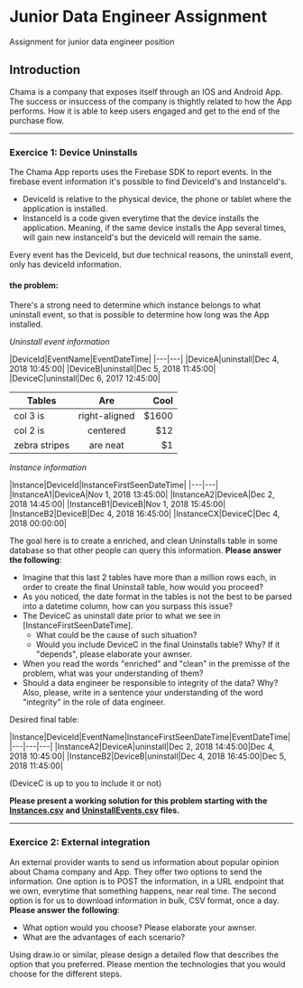 # Junior Data Engineer Assignment
Assignment for junior data engineer position

## Introduction
Chama is a company that exposes itself through an IOS and Android App. The success or insuccess of the company is thightly related to how the App performs. How it is able to keep users engaged and get to the end of the purchase flow.

-----

### Exercice 1: Device Uninstalls
The Chama App reports uses the Firebase SDK to report events. In the firebase event information it's possible to find DeviceId's and InstanceId's. 
 - DeviceId is relative to the physical device, the phone or tablet where the application is installed.
 - InstanceId is a code given everytime that the device installs the application. Meaning, if the same device installs the App several times, will gain new instanceId's but the deviceId will remain the same.

Every event has the DeviceId, but due technical reasons, the uninstall event, only has deviceId information. 

#### the problem:
There's a strong need to determine which instance belongs to what uninstall event, so that is possible to determine how long was the App installed.

*Uninstall event information*

|DeviceId|EventName|EventDateTime|
|---|---|
|DeviceA|uninstall|Dec 4, 2018 10:45:00|
|DeviceB|uninstall|Dec 5, 2018 11:45:00|
|DeviceC|uninstall|Dec 6, 2017 12:45:00|

| Tables        | Are           | Cool  |
| ------------- |:-------------:| -----:|
| col 3 is      | right-aligned | $1600 |
| col 2 is      | centered      |   $12 |
| zebra stripes | are neat      |    $1 |


*Instance information*

|Instance|DeviceId|InstanceFirstSeenDateTime|
|---|---|
|InstanceA1|DeviceA|Nov 1, 2018 13:45:00|
|InstanceA2|DeviceA|Dec 2, 2018 14:45:00|
|InstanceB1|DeviceB|Nov 1, 2018 15:45:00|
|InstanceB2|DeviceB|Dec 4, 2018 16:45:00|
|InstanceCX|DeviceC|Dec 4, 2018 00:00:00|


The goal here is to create a enriched, and clean Uninstalls table in some database so that other people can query this information. **Please answer the following**:
 - Imagine that this last 2 tables have more than a million rows each, in order to create the final Uninstall table, how would you proceed?
 - As you noticed, the date format in the tables is not the best to be parsed into a datetime column, how can you surpass this issue?
 - The DeviceC as uninstall date prior to what we see in [InstanceFirstSeenDateTime].
   - What could be the cause of such situation?
   - Would you include DeviceC in the final Uninstalls table? Why? If it "depends", please elaborate your awnser.
 - When you read the words "enriched" and "clean" in the premisse of the problem, what was your understanding of them?
 - Should a data engineer be responsible to integrity of the data? Why? Also, please, write in a sentence your understanding of the word "integrity" in the role of data engineer.

Desired final table:

|Instance|DeviceId|EventName|InstanceFirstSeenDateTime|EventDateTime|
|---|---|---|
|InstanceA2|DeviceA|uninstall|Dec 2, 2018 14:45:00|Dec 4, 2018 10:45:00|
|InstanceB2|DeviceB|uninstall|Dec 4, 2018 16:45:00|Dec 5, 2018 11:45:00|

(DeviceC is up to you to include it or not)

**Please present a working solution for this problem starting with the [Instances.csv](Instances.csv) and [UninstallEvents.csv](UninstallEvents.csv) files.**

-----

### Exercice 2: External integration
An external provider wants to send us information about popular opinion about Chama company and App. They offer two options to send the information. 
One option is to POST the information, in a URL endpoint that we own, everytime that something happens, near real time.
The second option is for us to download information in bulk, CSV format, once a day. 
**Please answer the following**:
 - What option would you choose? Please elaborate your awnser.
 - What are the advantages of each scenario?

Using draw.io or similar, please design a detailed flow that describes the option that you preferred. Please mention the technologies that you would choose for the different steps.

